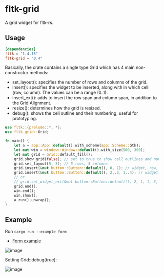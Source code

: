 # fltk-grid

A grid widget for fltk-rs.

## Usage
```toml
[dependencies]
fltk = "1.4.15"
fltk-grid = "0.4"
```

Basically, the crate contains a single type Grid which has 4 main non-constructor methods:
- set_layout(): specifies the number of rows and columns of the grid.
- insert(): specifies the widget to be inserted, along with in which cell (row, column). The values can be a range (0..1).
- insert_ext(): adds to insert the row span and column span, in addition to the Grid Alignment.
- resize(): determines how the grid is resized.
- debug(): shows the cell outline and their numbering, useful for prototyping. 


```rust
use fltk::{prelude::*, *};
use fltk_grid::Grid;

fn main() {
    let a = app::App::default().with_scheme(app::Scheme::Gtk);
    let mut win = window::Window::default().with_size(500, 300);
    let mut grid = Grid::default_fill();
    grid.show_grid(false); // set to true to show cell outlines and numbers
    grid.set_layout(5, 5); // 5 rows, 5 columns
    grid.insert(&mut button::Button::default(), 0, 1); // widget, row, col
    grid.insert(&mut button::Button::default(), 2..3, 1..4); // widget, row range, col range
    // or
    // grid.set_widget_ext(&mut button::Button::default(), 2, 1, 1, 3, GridAlign::FILL); // widget, row, col, row_span, col_span
    grid.end();
    win.end();
    win.show();
    a.run().unwrap();
}
```

## Example
Run `cargo run --example form`

- [Form example](https://github.com/fltk-rs/fltk-grid/blob/main/examples/form.rs)

![image](https://user-images.githubusercontent.com/37966791/160347418-b8b54408-3dc9-4fc4-93e8-fb6c1c0282e9.png)

Setting Grid::debug(true):

![image](https://user-images.githubusercontent.com/37966791/160346084-f3b0dad7-bd14-41da-99a0-768f7327ab2c.png)
